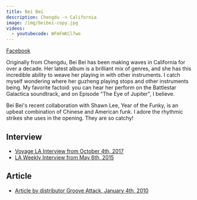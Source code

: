 ```yaml
---
title: Bei Bei
description: Chengdu -> California
image: /img/beibei-copy.jpg
videos:
  - youtubecode: WFmFmKCl7wo
---
```

[Facebook](https://www.facebook.com/beibeimusic/)

Originally from Chengdu, Bei Bei has been making waves in California for over a decade. Her latest album is a brilliant mix of genres, and she has this incredible ability to weave her playing in with other instruments. I catch myself wondering where her guzheng playing stops and other instruments being. My favorite factoid: you can hear her perform on the Battlestar Galactica soundtrack, and on Episode "The Eye of Jupiter", I believe.

Bei Bei's recent collaboration with Shawn Lee, Year of the Funky, is an upbeat combination of Chinese and American funk. I adore the rhythmic strikes she uses in the opening. They are so catchy!



## Interview

* [Voyage LA Interview from October 4th, 2017](http://voyagela.com/interview/meet-bei-bei-bei-bei-guzheng-chinese-zither-musician-composer-instructor-los-angeles/)
* [LA Weekly Interview from May 6th, 2015](http://www.laweekly.com/music/not-sure-what-a-guzheng-is-if-musician-bei-bei-has-her-way-youll-know-soon-enough-5534224)



## Article

* [Article by distributor Groove Attack, January 4th, 2010](http://www.grooveattack.com/2010/01/04/bei-bei/)
